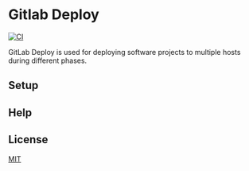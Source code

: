 Gitlab Deploy
====================

[![CI](https://github.com/magiclen/gitlab-deploy/actions/workflows/ci.yml/badge.svg)](https://github.com/magiclen/gitlab-deploy/actions/workflows/ci.yml)

GitLab Deploy is used for deploying software projects to multiple hosts during different phases.

## Setup



## Help

## License

[MIT](LICENSE)